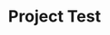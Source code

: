 ---
layout: project
title: "Project Test"
description: "Description of Project #1"
header-img: "img/home-bg.jpg"
category: project1
---